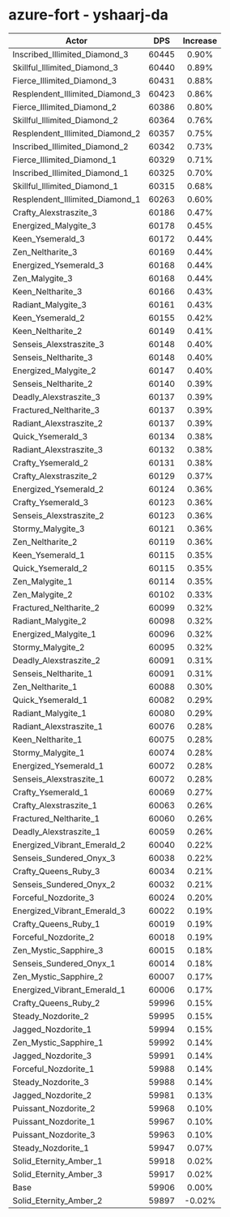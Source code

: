 # azure-fort - yshaarj-da
| Actor | DPS | Increase |
|---|:---:|:---:|
|Inscribed_Illimited_Diamond_3|60445|0.90%|
|Skillful_Illimited_Diamond_3|60440|0.89%|
|Fierce_Illimited_Diamond_3|60431|0.88%|
|Resplendent_Illimited_Diamond_3|60423|0.86%|
|Fierce_Illimited_Diamond_2|60386|0.80%|
|Skillful_Illimited_Diamond_2|60364|0.76%|
|Resplendent_Illimited_Diamond_2|60357|0.75%|
|Inscribed_Illimited_Diamond_2|60342|0.73%|
|Fierce_Illimited_Diamond_1|60329|0.71%|
|Inscribed_Illimited_Diamond_1|60325|0.70%|
|Skillful_Illimited_Diamond_1|60315|0.68%|
|Resplendent_Illimited_Diamond_1|60263|0.60%|
|Crafty_Alexstraszite_3|60186|0.47%|
|Energized_Malygite_3|60178|0.45%|
|Keen_Ysemerald_3|60172|0.44%|
|Zen_Neltharite_3|60169|0.44%|
|Energized_Ysemerald_3|60168|0.44%|
|Zen_Malygite_3|60168|0.44%|
|Keen_Neltharite_3|60166|0.43%|
|Radiant_Malygite_3|60161|0.43%|
|Keen_Ysemerald_2|60155|0.42%|
|Keen_Neltharite_2|60149|0.41%|
|Senseis_Alexstraszite_3|60148|0.40%|
|Senseis_Neltharite_3|60148|0.40%|
|Energized_Malygite_2|60147|0.40%|
|Senseis_Neltharite_2|60140|0.39%|
|Deadly_Alexstraszite_3|60137|0.39%|
|Fractured_Neltharite_3|60137|0.39%|
|Radiant_Alexstraszite_2|60137|0.39%|
|Quick_Ysemerald_3|60134|0.38%|
|Radiant_Alexstraszite_3|60132|0.38%|
|Crafty_Ysemerald_2|60131|0.38%|
|Crafty_Alexstraszite_2|60129|0.37%|
|Energized_Ysemerald_2|60124|0.36%|
|Crafty_Ysemerald_3|60123|0.36%|
|Senseis_Alexstraszite_2|60123|0.36%|
|Stormy_Malygite_3|60121|0.36%|
|Zen_Neltharite_2|60119|0.36%|
|Keen_Ysemerald_1|60115|0.35%|
|Quick_Ysemerald_2|60115|0.35%|
|Zen_Malygite_1|60114|0.35%|
|Zen_Malygite_2|60102|0.33%|
|Fractured_Neltharite_2|60099|0.32%|
|Radiant_Malygite_2|60098|0.32%|
|Energized_Malygite_1|60096|0.32%|
|Stormy_Malygite_2|60095|0.32%|
|Deadly_Alexstraszite_2|60091|0.31%|
|Senseis_Neltharite_1|60091|0.31%|
|Zen_Neltharite_1|60088|0.30%|
|Quick_Ysemerald_1|60082|0.29%|
|Radiant_Malygite_1|60080|0.29%|
|Radiant_Alexstraszite_1|60076|0.28%|
|Keen_Neltharite_1|60075|0.28%|
|Stormy_Malygite_1|60074|0.28%|
|Energized_Ysemerald_1|60072|0.28%|
|Senseis_Alexstraszite_1|60072|0.28%|
|Crafty_Ysemerald_1|60069|0.27%|
|Crafty_Alexstraszite_1|60063|0.26%|
|Fractured_Neltharite_1|60060|0.26%|
|Deadly_Alexstraszite_1|60059|0.26%|
|Energized_Vibrant_Emerald_2|60040|0.22%|
|Senseis_Sundered_Onyx_3|60038|0.22%|
|Crafty_Queens_Ruby_3|60034|0.21%|
|Senseis_Sundered_Onyx_2|60032|0.21%|
|Forceful_Nozdorite_3|60024|0.20%|
|Energized_Vibrant_Emerald_3|60022|0.19%|
|Crafty_Queens_Ruby_1|60019|0.19%|
|Forceful_Nozdorite_2|60018|0.19%|
|Zen_Mystic_Sapphire_3|60015|0.18%|
|Senseis_Sundered_Onyx_1|60014|0.18%|
|Zen_Mystic_Sapphire_2|60007|0.17%|
|Energized_Vibrant_Emerald_1|60006|0.17%|
|Crafty_Queens_Ruby_2|59996|0.15%|
|Steady_Nozdorite_2|59995|0.15%|
|Jagged_Nozdorite_1|59994|0.15%|
|Zen_Mystic_Sapphire_1|59992|0.14%|
|Jagged_Nozdorite_3|59991|0.14%|
|Forceful_Nozdorite_1|59988|0.14%|
|Steady_Nozdorite_3|59988|0.14%|
|Jagged_Nozdorite_2|59981|0.13%|
|Puissant_Nozdorite_2|59968|0.10%|
|Puissant_Nozdorite_1|59967|0.10%|
|Puissant_Nozdorite_3|59963|0.10%|
|Steady_Nozdorite_1|59947|0.07%|
|Solid_Eternity_Amber_1|59918|0.02%|
|Solid_Eternity_Amber_3|59917|0.02%|
|Base|59906|0.00%|
|Solid_Eternity_Amber_2|59897|-0.02%|
